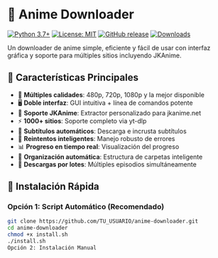 # 🎌 Anime Downloader

[![Python 3.7+](https://img.shields.io/badge/python-3.7+-blue.svg)](https://www.python.org/downloads/)
[![License: MIT](https://img.shields.io/badge/License-MIT-yellow.svg)](https://opensource.org/licenses/MIT)
[![GitHub release](https://img.shields.io/github/release/TU_USUARIO/anime-downloader.svg)](https://github.com/TU_USUARIO/anime-downloader/releases)
[![Downloads](https://img.shields.io/github/downloads/TU_USUARIO/anime-downloader/total.svg)](https://github.com/TU_USUARIO/anime-downloader/releases)

Un downloader de anime simple, eficiente y fácil de usar con interfaz gráfica y soporte para múltiples sitios incluyendo JKAnime.

## 🎯 Características Principales

- 🎥 **Múltiples calidades**: 480p, 720p, 1080p y la mejor disponible
- 🖥️ **Doble interfaz**: GUI intuitiva + línea de comandos potente
- 🎌 **Soporte JKAnime**: Extractor personalizado para jkanime.net
- ⚡ **1000+ sitios**: Soporte completo via yt-dlp
- 📱 **Subtítulos automáticos**: Descarga e incrusta subtítulos
- 🔄 **Reintentos inteligentes**: Manejo robusto de errores
- 📊 **Progreso en tiempo real**: Visualización del progreso
- 📁 **Organización automática**: Estructura de carpetas inteligente
- 🚀 **Descargas por lotes**: Múltiples episodios simultáneamente

## 🚀 Instalación Rápida

### Opción 1: Script Automático (Recomendado)
```bash
git clone https://github.com/TU_USUARIO/anime-downloader.git
cd anime-downloader
chmod +x install.sh
./install.sh
Opción 2: Instalación Manual
